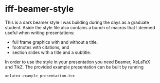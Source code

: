 # iff-beamer-style

This is a dark beamer style I was building during the days as a graduate
student. Aside the style file also contains a bunch of macros that I deemed
useful when writing presentations:

* full frame graphics with and without a title,
* footnotes with citations, and
* section slides with a title and a subtitle.


In order to use the style in your presentation you need Beamer, XeLaTeX and
TikZ. The provided example presentation can be built by running

    xelatex example_presentation.tex

